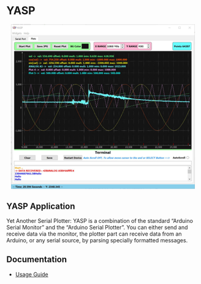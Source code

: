 # YASP
<p align="center">
<img src="/doc/yasp_cover.JPG" alt="Yet Another Serial Plotter" width="480"/>
</p>

## YASP Application

Yet Another Serial Plotter: YASP is a combination of the standard “Arduino Serial Monitor” and the “Arduino Serial Plotter”.
You can either send and receive data via the monitor, the plotter part can receive data from
an Arduino, or any serial source, by parsing specially formatted messages. 

## Documentation

 - [Usage Guide](https://gdoc.pub/doc/e/2PACX-1vQmyyZDie11-NvYd0V3Ry10cUGisbMw1lMT7EOq4qnecPBSdgyicpQix47Plv0QDT93KMiAFPEK7MNc)

